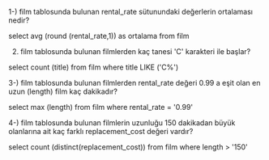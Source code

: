 1-) film tablosunda bulunan rental_rate sütunundaki değerlerin ortalaması nedir?

select
avg (round (rental_rate,1)) as ortalama
from
film

2) film tablosunda bulunan filmlerden kaç tanesi 'C' karakteri ile başlar?

select 
count (title) from film
where
title LIKE ('C%')

3-) film tablosunda bulunan filmlerden rental_rate değeri 0.99 a eşit olan en uzun (length) 
film kaç dakikadır?

select max (length) from film
where
rental_rate = '0.99'


4-) film tablosunda bulunan filmlerin uzunluğu 150 dakikadan büyük olanlarına
ait kaç farklı replacement_cost değeri vardır?

select 
count (distinct(replacement_cost)) from film
where
length > '150'